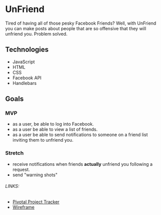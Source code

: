 # UnFriend
Tired of having all of those pesky Facebook Friends? Well, with UnFriend you can make posts about people that are so offensive that they will unfriend you. Problem solved.

## Technologies
* JavaScript
* HTML
* CSS
* Facebook API
* Handlebars

## Goals
### MVP
* as a user, be able to log into Facebook.
* as  a user be able to view a list of friends.
* as a user be able to send notifications to someone on a friend list inviting them to unfriend you.

### Stretch
* receive notifications when friends **actually** unfriend you following a request.
* send "warning shots"

###### LINKS:
* [Pivotal Project Tracker](https://www.pivotaltracker.com/n/projects/2017671)
* [Wireframe](https://www.draw.io/#G0BwVLC5E860HOOF9yT1pabnZDVEE)
